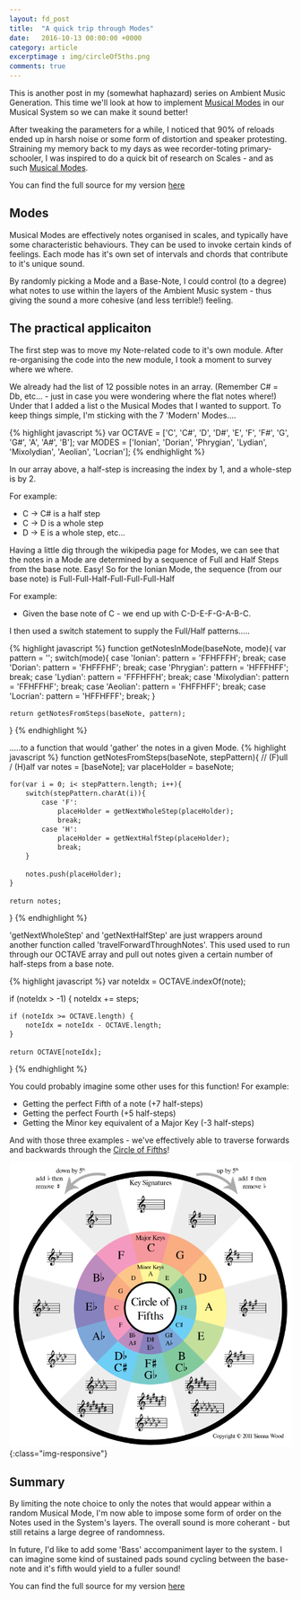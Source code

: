 ```yaml
---
layout: fd_post
title:  "A quick trip through Modes"
date:   2016-10-13 00:00:00 +0000
category: article
excerptimage : img/circleOf5ths.png
comments: true
---
```


This is another post in my (somewhat haphazard) series on Ambient Music Generation. This time we'll look at how to implement [Musical Modes][musical-modes] in our Musical System so we can make it sound better!

After tweaking the parameters for a while, I noticed that 90% of reloads ended up in harsh noise or some form of distortion and speaker protesting.
Straining my memory back to my days as wee recorder-toting primary-schooler, I was inspired to do a quick bit of research on Scales - and as such [Musical Modes][musical-modes].

You can find the full source for my version [here][ambient-musical-system]

## Modes
Musical Modes are effectively notes organised in scales, and typically have some characteristic behaviours.
They can be used to invoke certain kinds of feelings. 
Each mode has it's own set of intervals and chords that contribute to it's unique sound.

By randomly picking a Mode and a Base-Note, I could control (to a degree) what notes to use within the layers of the Ambient Music system - thus giving the sound a more cohesive (and less terrible!) feeling.

## The practical applicaiton

The first step was to move my Note-related code to it's own module.
After re-organising the code into the new module, I took a moment to survey where we where.

We already had the list of 12 possible notes in an array. (Remember C# = Db, etc... - just in case you were wondering where the flat notes where!)
Under that I added a list o the Musical Modes that I wanted to support.
To keep things simple, I'm sticking with the 7 'Modern' Modes....

{% highlight javascript %}
var OCTAVE = ['C', 'C#', 'D', 'D#', 'E', 'F', 'F#', 'G', 'G#', 'A', 'A#', 'B'];
var MODES = ['Ionian', 'Dorian', 'Phrygian', 'Lydian', 'Mixolydian', 'Aeolian', 'Locrian'];
{% endhighlight %}

In our array above, a half-step is increasing the index by 1, and a whole-step is by 2.

For example:

* C -> C# is a half step
* C -> D is a whole step
* D -> E is a whole step, etc...

Having a little dig through the wikipedia page for Modes, we can see that the notes in a Mode are determined by a sequence of Full and Half Steps from the base note.
Easy! So for the Ionian Mode, the sequence (from our base note) is Full-Full-Half-Full-Full-Full-Half

For example:
* Given the base note of C - we end up with C-D-E-F-G-A-B-C.

I then used a switch statement to supply the Full/Half patterns..... 

{% highlight javascript %}
function getNotesInMode(baseNote, mode){
    var pattern = '';
    switch(mode){
        case 'Ionian':
            pattern = 'FFHFFFH';
            break;
        case 'Dorian':
            pattern = 'FHFFFHF';
            break;
        case 'Phrygian':
            pattern = 'HFFFHFF';
            break;
        case 'Lydian':
            pattern = 'FFFHFFH';
            break;
        case 'Mixolydian':
            pattern = 'FFHFFHF';
            break;
        case 'Aeolian':
            pattern = 'FHFFHFF';
            break;
        case 'Locrian':
            pattern = 'HFFHFFF';
            break;
    }

    return getNotesFromSteps(baseNote, pattern);
}
{% endhighlight %}

.....to a function that would 'gather' the notes in a given Mode.
{% highlight javascript %}
function getNotesFromSteps(baseNote, stepPattern){
    // (F)ull / (H)alf
    var notes = [baseNote];
    var placeHolder = baseNote;

    for(var i = 0; i< stepPattern.length; i++){
        switch(stepPattern.charAt(i)){
            case 'F':
                placeHolder = getNextWholeStep(placeHolder);
                break;
            case 'H':
                placeHolder = getNextHalfStep(placeHolder);
                break;
        }

        notes.push(placeHolder);
    }

    return notes;
}
{% endhighlight %}

'getNextWholeStep' and 'getNextHalfStep' are just wrappers around another function called 'travelForwardThroughNotes'.
This used used to run through our OCTAVE array and pull out notes given a certain number of half-steps from a base note.

{% highlight javascript %}
var noteIdx = OCTAVE.indexOf(note);

if (noteIdx > -1) {
    noteIdx += steps;

    if (noteIdx >= OCTAVE.length) {
        noteIdx = noteIdx - OCTAVE.length;
    }

    return OCTAVE[noteIdx];
}
{% endhighlight %}

You could probably imagine some other uses for this function!
For example:

* Getting the perfect Fifth of a note (+7 half-steps)
* Getting the perfect Fourth (+5 half-steps)
* Getting the Minor key equivalent of a Major Key (-3 half-steps)

And with those three examples - we've effectively able to traverse forwards and backwards through the [Circle of Fifths][circle-of-fifths]!

![Circle Of Fifths](/img/circle-of-fifths.png){:class="img-responsive"}

## Summary
By limiting the note choice to only the notes that would appear within a random Musical Mode, I'm now able to impose some form of order on the Notes used in the System's layers.
The overall sound is more coherant - but still retains a large degree of randomness.

In future, I'd like to add some 'Bass' accompaniment layer to the system. 
I can imagine some kind of sustained pads sound cycling between the base-note and it's fifth would yield to a fuller sound!

You can find the full source for my version [here][ambient-musical-system]

[musical-modes]: https://en.wikipedia.org/wiki/Mode_(music)
[ambient-musical-system]: https://github.com/FiddlyDigital/ambientmusicalsystem
[circle-of-fifths]: https://en.wikipedia.org/wiki/Circle_of_fifths